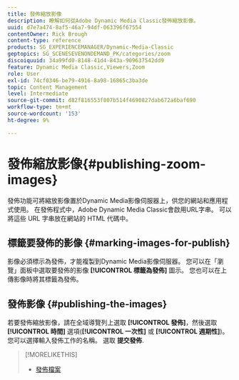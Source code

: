 ```yaml
---
title: 發佈縮放影像
description: 瞭解如何從Adobe Dynamic Media Classic發佈縮放影像。
uuid: d7e7a474-8af5-46a7-94df-063396f67554
contentOwner: Rick Brough
content-type: reference
products: SG_EXPERIENCEMANAGER/Dynamic-Media-Classic
geptopics: SG_SCENESEVENONDEMAND_PK/categories/zoom
discoiquuid: 34a99fd0-8148-41d4-843a-909637542dd9
feature: Dynamic Media Classic,Viewers,Zoom
role: User
exl-id: 74cf0346-be79-4916-8a98-16865c3ba3de
topic: Content Management
level: Intermediate
source-git-commit: d82f816553f807b514f4690827dab672a6baf690
workflow-type: tm+mt
source-wordcount: '153'
ht-degree: 9%

---
```


# 發佈縮放影像{#publishing-zoom-images}

發佈功能可將縮放影像置於Dynamic Media影像伺服器上，供您的網站和應用程式使用。 在發佈程式中，Adobe Dynamic Media Classic會啟用URL字串。 可以將這些 URL 字串放在網站的 HTML 代碼中。

## 標籤要發佈的影像 {#marking-images-for-publish}

影像必須標示為發佈，才能複製到Dynamic Media影像伺服器。 您可以在「瀏覽」面板中選取要發佈的影像 **[!UICONTROL 標籤為發佈]** 圖示。 您也可以在上傳影像時將其標籤為發佈。

## 發佈影像 {#publishing-the-images}

若要發佈縮放影像，請在全域導覽列上選取 **[!UICONTROL 發佈]**，然後選取 **[!UICONTROL 時間]** 選項(**[!UICONTROL 一次性]** 或 **[!UICONTROL 週期性]**)。 您可以選擇輸入發佈工作的名稱。 選取 **提交發佈**.

>[!MORELIKETHIS]
>
>* [發佈檔案](publishing-files.md#publishing_files)
